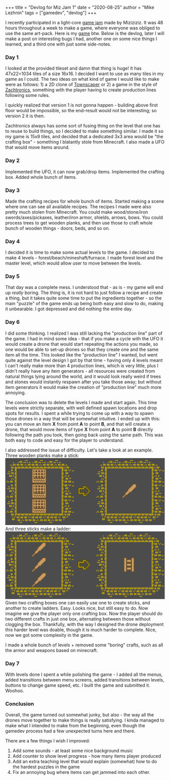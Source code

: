 +++
title = "Devlog for Miz Jam 1"
date = "2020-08-25"
author = "Mike Lezhnin"
tags = ["gamedev", "devlog"]
+++

I recently participated in a light-core [game jam](https://itch.io/jam/miz-jam-1) made by Miziziziz. It was 48 hours
throughout a week to make a game, where everyone was obliged to use the same art-pack. Here is my
[game](https://mike239x.itch.io/motherships-factory) btw. Below is the devlog, later I will make a post on interesting
bugs I had, another one on some nice things I learned, and a third one with just some side-notes.

### Day 1
I looked at the provided tileset and damn that thing is huge! It has 47x22=1034 tiles of a size 16x16. I decided I want
to use as many tiles in my game as I could. The two ideas on what kind of game I would like to make were as follows: 1)
a 2D clone of [Townscaper](https://store.steampowered.com/app/1291340/Townscaper/) or 2) a game in the style of
[Zachtronics](http://www.zachtronics.com/), something with the player having to create production lines following some
rules.

I quickly realized that version 1 is not gonna happen - building above first floor would be impossible, so the
end-result would not be interesting; so version 2 it is then.

Zachtronics always has some sort of fusing thing on the level that one has to reuse to build things, so I decided to
make something similar. I made it so my game is 15x9 tiles, and decided that a dedicated 3x3 area would be "the crafting
box" - something I blatantly stole from Minecraft. I also made a UFO that would move items around.

### Day 2
Implemented the UFO, it can now grab/drop items. Implemented the crafting box. Added whole bunch of items.

### Day 3
Made the crafting recipes for whole bunch of items. Started making a scene where one can see all available recipes. The
recipes I made were also pretty much stolen from Minecraft. You could make wood/stone/iron swords/axes/pickaxes,
leather/iron armor, shields, arrows, bows. You could process trees to get wooden planks, and then use those to craft
whole bunch of wooden things - doors, beds, and so on.

### Day 4
I decided it is time to make some actual levels to the game. I decided to make 4 levels -
forest/beach/mineshaft/furnace.  I made forest level and the master level, which would allow user to move between the
levels.

### Day 5
That day was a complete mess. I understood that - as is - my game will end up *really* boring. The thing is, it is not
hard to just follow a recipe and create a thing, but it takes quite some time to put the ingredients together - so
the main "puzzle" of the game ends up being both easy and slow to do, making it unbearable.  I got depressed and did
nothing the entire day.

### Day 6
I did some thinking. I realized I was still lacking the "production line" part of the game. I had in mind some idea -
that if you make a cycle with the UFO it would create a drone that would start repeating the actions you made, so one
would be able to set-up drones so that they create one and the same item all the time. This looked like the "production
line" I wanted, but went quite against the level design I got by that time - having only 4 levels meant I can't really
make more than 4 production lines, which is very little, plus I didn't really have any item generators - all resources
were created from natural things lying around the world, and it would look really weird if trees and stones would
instantly respawn after you take those away; but without item generators it would make the creation of "production line"
much more annoying.

The conclusion was to delete the levels I made and start again. This time levels were strictly separate, with well
defined spawn locations and drop spots for results. I spent a while trying to come up with a way to spawn those drones
in a way that will be somewhat intuitive. I ended up with this: you can move an item **X** from point **A** to point
**B**, and that will create a drone, that would move items of type **X** from point **A** to point **B** directly
following the path you took, then going back using the same path. This was both easy to code and easy for the player to
understand.

I also addressed the issue of difficulty. Let's take a look at an example.  Three wooden planks make a stick:
![Three wooden planks make a stick](1.png)
And three sticks make a ladder:
![Three sticks make a ladder](2.png)
Given two crafting boxes one can easily use one to create sticks, and another to create ladders. Easy. Looks nice, but
still easy to do. Now imagine we give the player only one crafting box. Now the player should do two different crafts in
just one box, alternating between those without clogging the box. Thankfully, with the way I designed the drone
deployment this harder level was doable, though it is much harder to complete. Nice, now we got some complexity in the
game.

I made a whole bunch of levels + removed some "boring" crafts, such as all the armor and weapons based on minecraft.

### Day 7
With levels done I spent a while polishing the game - I added all the menus, added transitions between menu screens,
added transitions between levels, buttons to change game speed, etc.  I built the game and submitted it.  Woohoo.

### Conclusion

Overall, the game turned out somewhat junky, but also - the way all the drones move together to make things is really
satisfying.  I kinda managed to make what I intended to make from the beginning, even though the gamedev process had a
few unexpected turns here and there.

There are a few things I wish I improved:
1) Add some sounds - at least some nice background music
2) Add counter to show level progress - how many items player produced
3) Add an extra teaching level that would explain (somewhat) how to
do the hardest puzzles in the game
4) Fix an annoying bug where items can get jammed into each other.


